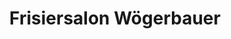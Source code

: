 ---
title: "Frisiersalon Wögerbauer"
url: /putzleinsdorf/frisiersalon-woegerbauer/
shop: Friseur
---